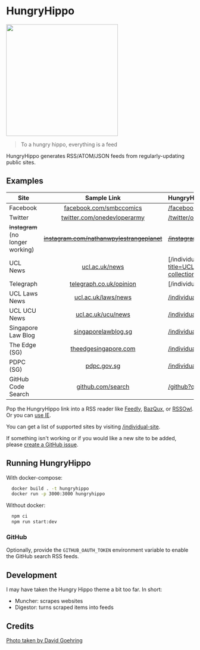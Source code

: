 # HungryHippo

<img src="https://live.staticflickr.com/3436/3225591269_5001acef98_b_d.jpg" width="300" />

> To a hungry hippo, everything is a feed

HungryHippo generates RSS/ATOM/JSON feeds from regularly-updating public sites.

## Examples

| Site               |                                       Sample Link                                        | HungryHippo Link                                                                                                                                                                                                                                                                                                                                                                                                                                                                                                                                                                                           |
| ------------------ | :--------------------------------------------------------------------------------------: | :--------------------------------------------------------------------------------------------------------------------------------------------------------------------------------------------------------------------------------------------------------------------------------------------------------------------------------------------------------------------------------------------------------------------------------------------------------------------------------------------------------------------------------------------------------------------------------------------------------- |
| Facebook           |                [facebook.com/smbccomics](https://facebook.com/smbccomics)                | [/facebook/smbccomics](https://hungryhippo.huey.xyz/facebook/smbccomics)                                                                                                                                                                                                                                                                                                                                                                                                                                                                                                                                   |
| Twitter            |            [twitter.com/onedevloperarmy](https://twitter.com/onedevloperarmy)            | [/twitter/onedevloperarmy](https://hungryhippo.huey.xyz/twitter/onedevloperarmy)                                                                                                                                                                                                                                                                                                                                                                                                                                                                                                                           |
| ~~Instagram~~ (no longer working)         | ~~[instagram.com/nathanwpylestrangeplanet](https://instagram.com/nathanwpylestrangeplanet)~~ | ~~[/instagram/nathanwpylestrangeplanet](https://hungryhippo.huey.xyz/instagram/nathanwpylestrangeplanet)~~                                                                                                                                                                                                                                                                                                                                                                                                                                                                                                     |
| UCL News           |                        [ucl.ac.uk/news](https://ucl.ac.uk/news/)                         | [/individual-site/ucl.ac.uk/news/?url=https://search2.ucl.ac.uk/s/search.json?collection=drupal-push-news-news&meta_UclCommunicationType=%22top+stories%22](https://hungryhippo.huey.xyz/individual-site/ucl.ac.uk/news/?title=UCL%20News&description=Follow%20all%20the%20latest%20news%20from%20the%20UCL%20media%20relations%20team,%20view%20UCL%27s%20presence%20in%20the%20media,%20and%20get%20in%20touch%20for%20more%20information%20and%20access%20to%20UCL%20experts.&url=https://search2.ucl.ac.uk/s/search.json?collection=drupal-push-news-news&meta_UclCommunicationType=%22top+stories%22) |
| Telegraph          |              [telegraph.co.uk/opinion](https://www.telegraph.co.uk/opinion)              | [/individual-site/telegraph.co.uk/?url=https://www.telegraph.co.uk/opinion/](https://hungryhippo.huey.xyz/individual-site/telegraph.co.uk/?url=https://www.telegraph.co.uk/opinion/)                                                                                                                                                                                                                                                                                                                                                                                                                       |
| UCL Laws News      |                  [ucl.ac.uk/laws/news](https://www.ucl.ac.uk/laws/news)                  | [/individual-site/ucl.ac.uk/news/?url=https://cms-feed.ucl.ac.uk/s/search.json?collection=drupal-laws-new%26&meta_UclOrgUnit=%22UCL Faculty of Laws%22&title=UCL%20Laws%20News](https://hungryhippo.huey.xyz/individual-site/ucl.ac.uk/news/?url=https://cms-feed.ucl.ac.uk/s/search.json?collection=drupal-laws-new%26&meta_UclOrgUnit=%22UCL%20Faculty%20of%20Laws%22&title=UCL%20Laws%20News)                                                                                                                                                                                                           |
| UCL UCU News       |                   [ucl.ac.uk/ucu/news](https://www.ucl.ac.uk/ucu/news)                   | [/individual-site/ucl.ac.uk/news/?url=https://cms-feed.ucl.ac.uk/s/search.json?collection=drupal-professional-services-news%26meta_UclOrgUnit="UCL UCU"&title=UCL UCU](https://hungryhippo.huey.xyz/individual-site/ucl.ac.uk/news/?url=https://cms-feed.ucl.ac.uk/s/search.json?collection=drupal-professional-services-news%26meta_UclOrgUnit=%22UCL%20UCU%22&title=UCL%20UCU)                                                                                                                                                                                                                           |
| Singapore Law Blog |                    [singaporelawblog.sg](https://singaporelawblog.sg)                    | [/individual-site/singaporelawblog.sg](https://hungryhippo.huey.xyz/individual-site/singaporelawblog.sg)                                                                                                                                                                                                                                                                                                                                                                                                                                                                                                   |
| The Edge (SG)      |                   [theedgesingapore.com](https://theedgesingapore.com)                   | [/individual-site/theedgesingapore.com](https://hungryhippo.huey.xyz/individual-site/theedgesingapore.com)                                                                                                                                                                                                                                                                                                                                                                                                                                                                                                 |
| PDPC (SG)          |                          [pdpc.gov.sg](https://www.pdpc.gov.sg)                          | [/individual-site/pdpc.gov.sg/undertaking](https://hungryhippo.huey.xyz/individual-site/pdpc.gov.sg/undertaking)                                                                                                                                                                                                                                                                                                                                                                                                                                                                                           |
| GitHub Code Search |                      [github.com/search](https://github.com/search)                      | [/github?q="xkcd.com"](https://hungryhippo.huey.xyz/github?q="xkcd.com")                                                                                                                                                                                                                                                                                                                                                                                                                                                                                                                                   |

Pop the HungryHippo link into a RSS reader like [Feedly](https://feedly.com), [BazQux](https://bazqux.com/), or [RSSOwl](http://www.rssowl.org). Or you can [use IE](https://www.wikihow.com/Subscribe-to-and-Read-RSS-Feeds-with-Internet-Explorer).

You can get a list of supported sites by visiting [/individual-site](https://hungryhippo.huey.xyz/individual-site).

If something isn't working or if you would like a new site to be added, please [create a GitHub issue](https://github.com/hueyy/HungryHippo/issues/new).

## Running HungryHippo

With docker-compose:

```bash
  docker build . -t hungryhippo
  docker run -p 3000:3000 hungryhippo
```

Without docker:

```bash
  npm ci
  npm run start:dev
```

### GitHub

Optionally, provide the `GITHUB_OAUTH_TOKEN` environment variable to enable the GitHub search RSS feeds.

## Development

I may have taken the Hungry Hippo theme a bit too far. In short:

- Muncher: scrapes websites
- Digestor: turns scraped items into feeds

## Credits

[Photo taken by David Goehring](https://www.flickr.com/photos/carbonnyc/3225591269)
